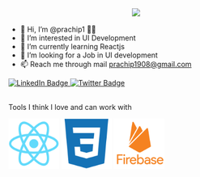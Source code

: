 <div id="header" align="center">

<img src="https://media.giphy.com/media/wfSJ97ypGvHPdJjZPj/giphy.gif" width="800">

</div>

- 👋 Hi, I’m @prachip1  :woman_technologist:
- 👀 I’m interested in UI Development
- 🌱 I’m currently learning Reactjs
- 💞️ I’m looking for a Job in UI development
- 📫 Reach me through mail prachip1908@gmail.com


<div id="badges">
  <a href="https://www.linkedin.com/in/prachi-priyadarshini/">
    <img src="https://img.shields.io/badge/LinkedIn-blue?style=for-the-badge&logo=linkedin&logoColor=white" alt="LinkedIn Badge"/>
  </a>
 
  <a href="https://twitter.com/uxprachicodes">
    <img src="https://img.shields.io/badge/Twitter-blue?style=for-the-badge&logo=twitter&logoColor=white" alt="Twitter Badge"/>
  </a>
</div>

<img src="https://komarev.com/ghpvc/?username=prachip1&style=flat-square&color=blue" alt=""/>


Tools I think I love and can work with

<div>
<img src="https://github.com/devicons/devicon/blob/master/icons/react/react-original.svg" width="100">
<img src="https://github.com/devicons/devicon/blob/master/icons/css3/css3-plain.svg" width="100">
<img src="https://github.com/devicons/devicon/blob/master/icons/firebase/firebase-plain-wordmark.svg" width="100">
</div>





<!---
prachip1/prachip1 is a ✨ special ✨ repository because its `README.md` (this file) appears on your GitHub profile.
You can click the Preview link to take a look at your changes.
--->
